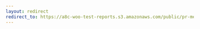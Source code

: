 ```yaml
---
layout: redirect
redirect_to: https://a8c-woo-test-reports.s3.amazonaws.com/public/pr-merge/43552/e2e/index.html
---
```

